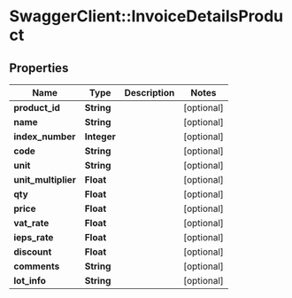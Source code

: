 # SwaggerClient::InvoiceDetailsProduct

## Properties
Name | Type | Description | Notes
------------ | ------------- | ------------- | -------------
**product_id** | **String** |  | [optional] 
**name** | **String** |  | [optional] 
**index_number** | **Integer** |  | [optional] 
**code** | **String** |  | [optional] 
**unit** | **String** |  | [optional] 
**unit_multiplier** | **Float** |  | [optional] 
**qty** | **Float** |  | [optional] 
**price** | **Float** |  | [optional] 
**vat_rate** | **Float** |  | [optional] 
**ieps_rate** | **Float** |  | [optional] 
**discount** | **Float** |  | [optional] 
**comments** | **String** |  | [optional] 
**lot_info** | **String** |  | [optional] 


